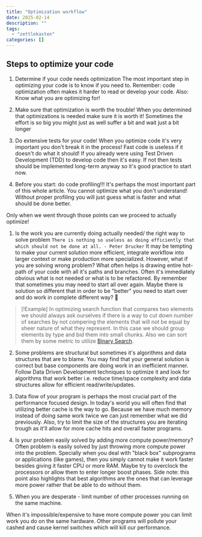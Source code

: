 ```yaml
---
title: "Optimization workflow"
date: 2025-02-14
description: ""
tags: 
  - "zettlekasten"
categories: []
---
```



## Steps to optimize your code

1. Determine if your code needs optimization
The most important step in optimizing your code is to know if you need to. Remember: code optimization often makes it harder to read or develop your code. Also: Know what you are optimizing for!

2. Make sure that optimization is worth the trouble!
When you determined that optimizations is needed make sure it is worth it! Sometimes the effort is so big you might just as well suffer a bit and wait just a bit longer

3. Do extensive tests for your code!
When you optimize code it's very important you don't break it in the process! Fast code is useless if it doesn't do what it should!
If you already were using Test Driven Development (TDD) to develop code then it's easy. If not then tests should be implemented long-term anyway so it's good practice to start now.

4. Before you start: do code profiling!!! 
It's perhaps the most important part of this whole article. You cannot optimize what you don't understand! Without proper profiling you will just guess what is faster and what should be done better.

Only when we went through those points can we proceed to actually optimize!
1. Is the work you are currently doing actually needed/ the right way to solve problem
`There is nothing so useless as doing efficiently that which should not be done at all. - Peter Drucker`
It may be tempting to make your current solution more efficient, integrate workflow into larger context or make production more specialized. However, what if you are solving wrong problem?
What often helps is drawing entire hot-path of your code with all it's paths and branches. Often it's immediately obvious what is not needed or what is to be refactored. By remember that sometimes you may need to start all over again. Maybe there is solution so different that in order to be "better" you need to start over and do work in complete different way? 🤔
> [!Example]
> In optimizing search function that compares two elements we should always ask ourselves if there is a way to cut down number of searches by not compering the elements that will not be equal by sheer nature of what they represent. In this case we should group elements by type and bid them into small chunks. Also we can sort them by some metric to utilize [Binary Search](Binary%20Search.md).

2. Some problems are structural but sometimes it's algorithms and data structures that are to blame.
You may find that your general solution is correct but base components are doing work in an inefficient manner. Follow Data Driven Development techniques to optimize it and look for algorithms that work better i.e. reduce time/space complexity and data structures allow for efficient read/write/updates.

3. Data flow of your program is perhaps the most crucial part of the performance focused design.
In today's world you will often find that utilizing better cache is the way to go. Because we have much memory instead of doing same work twice we can just remember what we did previously. Also, try to limit the size of the structures you are iterating trough as it'll allow for more cache hits and overall faster programs.

4. Is your problem easily solved by adding more compute power/memory?
Often problem is easily solved by just throwing more compute power into the problem. Specially when you deal with "black box" subprograms or applications (like games), then you simply cannot make it work faster besides giving it faster CPU or more RAM. Maybe try to overclock the processors or allow them to enter longer boost phases.
Side note: this point also highlights that best algorithms are the ones that can leverage more power rather that be able to do without them.

5. When you are desperate - limit number of other processes running on the same machine.

When it's impossible/expensive to have more compute power you can limit work you do on the same hardware. Other programs will pollute your cashed and cause kernel switches which will kill our performance. 
